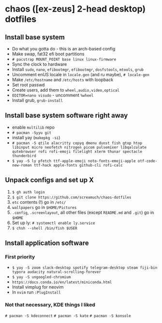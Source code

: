 # chaos ([ex-zeus] 2-head desktop) dotfiles

## Install base system

- Do what you gotta do - this is an arch-based config
- Make swap, fat32 efi boot partitions
- `# pacstrap MOUNT_POINT base linux linux-firmware`
- Sync the clock to hardware
- Install `sudo`, `nano`, `efibootmgr`, `efibootmgr`, `dosfstools`, `mtools`, `grub`
- Uncomment enUS locale in `locale.gen` (and ru maybe), `# locale-gen`
- Make `/etc/hostname` and `/etc/hosts` with loopback
- Set root passwd
- Create users, add them to `wheel,audio,video,optical`
- `EDITOR=nano visudo` - uncomment `%wheel`
- Install grub, `grub-install`

## Install base system software right away

- enable `multilib` repo
- `# pacman -Syyu git`
- install yay (`makepkg -si`)
- `# pacman -S qtile alacritty copyq dmenu dunst fish gtop htop libinput micro neofetch nitrogen picom pulsemixer libqalculate qutebrowser rofi rofi-emoji filelight xterm thunar spectacle thunderbird`
- `$ yay -S ly pfetch ttf-apple-emoji noto-fonts-emoji-apple otf-code-new-roman ttf-hack apple-fonts github-cli rofi-calc`

## Unpack configs and set up X

1. `$ gh auth login`
2. `$ git clone https://github.com/screamuch/chaos-dotfiles`
3. `etc` contents (!) go in `/etc/`
4. `wallpapers` go in `$HOME/Pictures`
5. `.config`, `.screenlayout`, all other files (except `README.md` and `.git`) go in `$HOME`
6. Set up ly: `# systemctl enable ly.service`
7. `$ chsh --shell /bin/fish $USER`

## Install application software

### First priority

- `$ yay -S zoom slack-desktop spotify telegram-desktop steam fiji-bin typora audacity natural-scrolling-forever`
- `$ yay -S ungoogled-chromium`
- `https://docs.conda.io/en/latest/miniconda.html`
- Install vimplug for neovim
- In `nvim` run `:PlugInstall`

### Not that necessary, KDE things I liked

`# pacman -S kdeconnect`
`# pacman -S kate`
`# pacman -S konsole`

